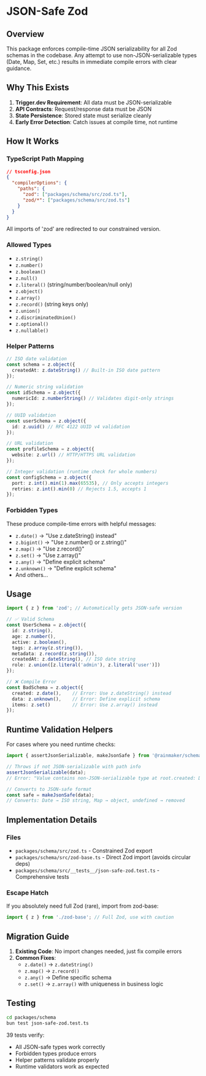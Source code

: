 # JSON-Safe Zod

## Overview

This package enforces compile-time JSON serializability for all Zod schemas in the codebase. Any attempt to use non-JSON-serializable types (Date, Map, Set, etc.) results in immediate compile errors with clear guidance.

## Why This Exists

1. **Trigger.dev Requirement**: All data must be JSON-serializable
2. **API Contracts**: Request/response data must be JSON
3. **State Persistence**: Stored state must serialize cleanly
4. **Early Error Detection**: Catch issues at compile time, not runtime

## How It Works

### TypeScript Path Mapping
```json
// tsconfig.json
{
  "compilerOptions": {
    "paths": {
      "zod": ["packages/schema/src/zod.ts"],
      "zod/*": ["packages/schema/src/zod.ts"]
    }
  }
}
```

All imports of 'zod' are redirected to our constrained version.

### Allowed Types
- `z.string()`
- `z.number()`
- `z.boolean()`
- `z.null()`
- `z.literal()` (string/number/boolean/null only)
- `z.object()`
- `z.array()`
- `z.record()` (string keys only)
- `z.union()`
- `z.discriminatedUnion()`
- `z.optional()`
- `z.nullable()`

### Helper Patterns
```typescript
// ISO date validation
const schema = z.object({
  createdAt: z.dateString() // Built-in ISO date pattern
});

// Numeric string validation  
const idSchema = z.object({
  numericId: z.numberString() // Validates digit-only strings
});

// UUID validation
const userSchema = z.object({
  id: z.uuid() // RFC 4122 UUID v4 validation
});

// URL validation
const profileSchema = z.object({
  website: z.url() // HTTP/HTTPS URL validation
});

// Integer validation (runtime check for whole numbers)
const configSchema = z.object({
  port: z.int().min(1).max(65535), // Only accepts integers
  retries: z.int().min(0) // Rejects 1.5, accepts 1
});
```

### Forbidden Types
These produce compile-time errors with helpful messages:
- `z.date()` → "Use z.dateString() instead"
- `z.bigint()` → "Use z.number() or z.string()"
- `z.map()` → "Use z.record()"
- `z.set()` → "Use z.array()"
- `z.any()` → "Define explicit schema"
- `z.unknown()` → "Define explicit schema"
- And others...

## Usage

```typescript
import { z } from 'zod'; // Automatically gets JSON-safe version

// ✅ Valid Schema
const UserSchema = z.object({
  id: z.string(),
  age: z.number(),
  active: z.boolean(),
  tags: z.array(z.string()),
  metadata: z.record(z.string()),
  createdAt: z.dateString(), // ISO date string
  role: z.union([z.literal('admin'), z.literal('user')])
});

// ❌ Compile Error
const BadSchema = z.object({
  created: z.date(),    // Error: Use z.dateString() instead
  data: z.unknown(),    // Error: Define explicit schema
  items: z.set()        // Error: Use z.array() instead
});
```

## Runtime Validation Helpers

For cases where you need runtime checks:

```typescript
import { assertJsonSerializable, makeJsonSafe } from '@rainmaker/schema';

// Throws if not JSON-serializable with path info
assertJsonSerializable(data); 
// Error: "Value contains non-JSON-serializable type at root.created: Date"

// Converts to JSON-safe format
const safe = makeJsonSafe(data);
// Converts: Date → ISO string, Map → object, undefined → removed
```

## Implementation Details

### Files
- `packages/schema/src/zod.ts` - Constrained Zod export
- `packages/schema/src/zod-base.ts` - Direct Zod import (avoids circular deps)
- `packages/schema/src/__tests__/json-safe-zod.test.ts` - Comprehensive tests

### Escape Hatch
If you absolutely need full Zod (rare), import from zod-base:
```typescript
import { z } from './zod-base'; // Full Zod, use with caution
```

## Migration Guide

1. **Existing Code**: No import changes needed, just fix compile errors
2. **Common Fixes**:
   - `z.date()` → `z.dateString()` 
   - `z.map()` → `z.record()`
   - `z.any()` → Define specific schema
   - `z.set()` → `z.array()` with uniqueness in business logic

## Testing

```bash
cd packages/schema
bun test json-safe-zod.test.ts
```

39 tests verify:
- All JSON-safe types work correctly
- Forbidden types produce errors
- Helper patterns validate properly
- Runtime validators work as expected